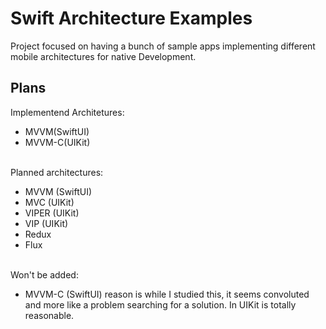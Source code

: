 # Swift Architecture Examples
Project focused on having a bunch of sample apps implementing different mobile architectures for native Development.

## Plans

Implementend Architetures:

- MVVM(SwiftUI)
- MVVM-C(UIKit)

<br>
Planned architectures:

- MVVM (SwiftUI)
- MVC (UIKit)
- VIPER (UIKit)
- VIP (UIKit)
- Redux
- Flux

<br>
Won't be added:

- MVVM-C (SwiftUI) reason is while I studied this, it seems convoluted and more like a problem searching for a solution. In UIKit is totally reasonable.


